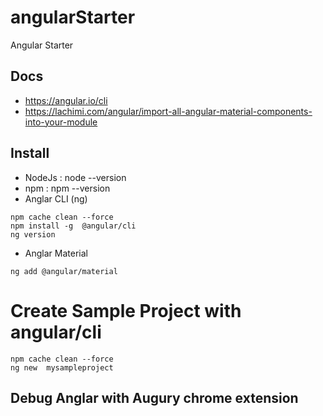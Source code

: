 # angularStarter
Angular  Starter

## Docs
- https://angular.io/cli
- https://lachimi.com/angular/import-all-angular-material-components-into-your-module

## Install

- NodeJs  :  node --version
- npm  :  npm  --version
- Anglar CLI (ng)
```
npm cache clean --force
npm install -g  @angular/cli
ng version

```
* Anglar Material
```
ng add @angular/material
```

# Create Sample Project with angular/cli

```
npm cache clean --force
ng new  mysampleproject
```

##  Debug Anglar with Augury chrome extension
